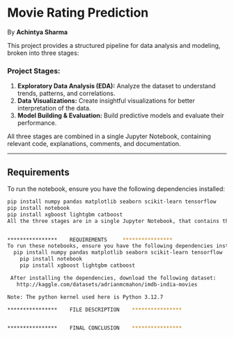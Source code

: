 # Movie Rating Prediction
By **Achintya Sharma**

This project provides a structured pipeline for data analysis and modeling, broken into three stages:

### Project Stages:
1. **Exploratory Data Analysis (EDA):** Analyze the dataset to understand trends, patterns, and correlations.
2. **Data Visualizations:** Create insightful visualizations for better interpretation of the data.
3. **Model Building & Evaluation:** Build predictive models and evaluate their performance.

All three stages are combined in a single Jupyter Notebook, containing relevant code, explanations, comments, and documentation.

---

## Requirements

To run the notebook, ensure you have the following dependencies installed:

```bash
pip install numpy pandas matplotlib seaborn scikit-learn tensorflow
pip install notebook
pip install xgboost lightgbm catboost
All the three stages are in a single Jupyter Notebook, that contains the relevant code and explanations with proper comments and documentation.


****************	REQUIREMENTS	 ****************
To run these notebooks, ensure you have the following dependencies installed:
  pip install numpy pandas matplotlib seaborn scikit-learn tensorflow
	pip install notebook
	pip install xgboost lightgbm catboost

 After installing the dependencies, download the following dataset:
   http://kaggle.com/datasets/adrianmcmahon/imdb-india-movies

Note: The python kernel used here is Python 3.12.7

****************	FILE DESCRIPTION	****************


****************	FINAL CONCLUSION	****************
